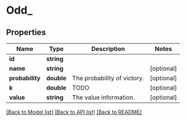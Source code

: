 # Odd_

## Properties
Name | Type | Description | Notes
------------ | ------------- | ------------- | -------------
**id** | **string** |  | 
**name** | **string** |  | [optional] 
**probability** | **double** | The probability of victory. | [optional] 
**k** | **double** | TODO | [optional] 
**value** | **string** | The value information. | [optional] 

[[Back to Model list]](../README.md#documentation-for-models) [[Back to API list]](../README.md#documentation-for-api-endpoints) [[Back to README]](../README.md)


